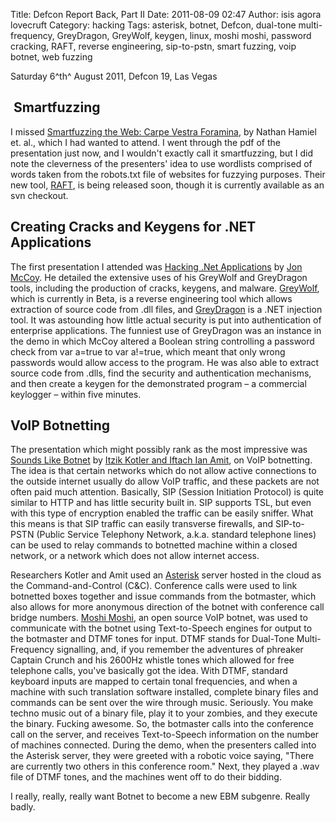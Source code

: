 Title: Defcon Report Back, Part II
Date: 2011-08-09 02:47
Author: isis agora lovecruft
Category: hacking
Tags: asterisk, botnet, Defcon, dual-tone multi-frequency, GreyDragon, GreyWolf, keygen, linux, moshi moshi, password cracking, RAFT, reverse engineering, sip-to-pstn, smart fuzzing, voip botnet, web fuzzing

Saturday 6^th^ August 2011, Defcon 19, Las Vegas

 Smartfuzzing
-------------

I missed [Smartfuzzing the Web: Carpe Vestra Foramina][], by Nathan
Hamiel et. al., which I had wanted to attend. I went through the pdf of
the presentation just now, and I wouldn't exactly call it smartfuzzing,
but I did note the cleverness of the presenters' idea to use wordlists
comprised of words taken from the robots.txt file of websites for
fuzzying purposes. Their new tool, [RAFT][], is being released soon,
though it is currently available as an svn checkout.

Creating Cracks and Keygens for .NET Applications
-------------------------------------------------

The first presentation I attended was [Hacking .Net Applications][] by
[Jon McCoy][]. He detailed the extensive uses of his GreyWolf and
GreyDragon tools, including the production of cracks, keygens, and
malware. [GreyWolf][], which is currently in Beta, is a reverse
engineering tool which allows extraction of source code from .dll files,
and [GreyDragon][GreyWolf] is a .NET injection tool. It was astounding
how little actual security is put into authentication of enterprise
applications. The funniest use of GreyDragon was an instance in the demo
in which McCoy altered a Boolean string controlling a password check
from var a=true to var a!=true, which meant that only wrong passwords
would allow access to the program. He was also able to extract source
code from .dlls, find the security and authentication mechanisms, and
then create a keygen for the demonstrated program – a commercial
keylogger – within five minutes.

VoIP Botnetting
---------------

The presentation which might possibly rank as the most impressive was
[Sounds Like Botnet][] by [Itzik Kotler and Iftach Ian Amit][], on VoIP
botnetting. The idea is that certain networks which do not allow active
connections to the outside internet usually do allow VoIP traffic, and
these packets are not often paid much attention. Basically, SIP (Session
Initiation Protocol) is quite similar to HTTP and has little security
built in. SIP supports TSL, but even with this type of encryption
enabled the traffic can be easily sniffer. What this means is that SIP
traffic can easily transverse firewalls, and SIP-to-PSTN (Public Service
Telephony Network, a.k.a. standard telephone lines) can be used to relay
commands to botnetted machine within a closed network, or a network
which does not allow internet access.

Researchers Kotler and Amit used an [Asterisk][] server hosted in the
cloud as the Command-and-Control (C&C). Conference calls were used to
link botnetted boxes together and issue commands from the botmaster,
which also allows for more anonymous direction of the botnet with
conference call bridge numbers. [Moshi Moshi][], an open source VoIP
botnet, was used to communicate with the botnet using Text-to-Speech
engines for output to the botmaster and DTMF tones for input. DTMF
stands for Dual-Tone Multi-Frequency signalling, and, if you remember
the adventures of phreaker Captain Crunch and his 2600Hz whistle tones
which allowed for free telephone calls, you've basically got the idea.
With DTMF, standard keyboard inputs are mapped to certain tonal
frequencies, and when a machine with such translation software
installed, complete binary files and commands can be sent over the wire
through music. Seriously. You make techno music out of a binary file,
play it to your zombies, and they execute the binary. Fucking awesome.
So, the botmaster calls into the conference call on the server, and
receives Text-to-Speech information on the number of machines connected.
During the demo, when the presenters called into the Asterisk server,
they were greeted with a robotic voice saying, "There are currently two
others in this conference room." Next, they played a .wav file of DTMF
tones, and the machines went off to do their bidding.

I really, really, really want Botnet to become a new EBM subgenre.
Really badly.

  [Smartfuzzing the Web: Carpe Vestra Foramina]: https://raft.googlecode.com/files/Smartfuzzing_The_Web_BlackHatUSA_2011.pdf
  [RAFT]: https://code.google.com/p/raft/
  [Hacking .Net Applications]: http://good.net/dl/k4r3lj/DEFCON19/DEFCON-19-McCoy-Hacking-Net.pdf
  [Jon McCoy]: http://digitalbodyguard.com/
  [GreyWolf]: http://digitalbodyguard.com/Programs.html
  [Sounds Like Botnet]: http://good.net/dl/k4r3lj/DEFCON19/DEFCON-19-Kotler-Amit-Sounds-Like-Botnet.pdf
  [Itzik Kotler and Iftach Ian Amit]: http://security-art.com/
  [Asterisk]: https://www.asterisk.org/
  [Moshi Moshi]: https://code.google.com/p/moshimoshi/
